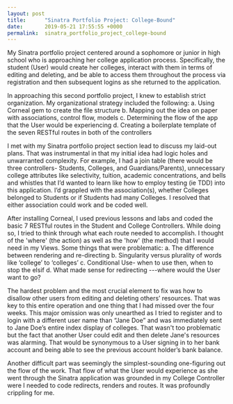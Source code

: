 ```yaml
---
layout: post
title:      "Sinatra Portfolio Project: College-Bound"
date:       2019-05-21 17:55:55 +0000
permalink:  sinatra_portfolio_project_college-bound
---
```





My Sinatra portfolio project centered around a sophomore or junior in high school who is approaching her college application process. Specifically, the student (User) would create her colleges, interact with them in terms of editing and deleting, and be able to access them throughout the process via registration and then subsequent logins as she returned to the application. 

In approaching this second portfolio project, I knew to establish strict organization.  My organizational strategy included the following: 
a. Using Corneal gem to create the file structure
b. Mapping out the idea on paper with associations, control flow, models
c. Determining the flow of the app that the User would be experiencing
d. Creating a boilerplate template of the seven RESTful routes in both of the controllers

I met with my Sinatra portfolio project section lead to discuss my laid-out plans. That was instrumental in that my initial idea had logic holes and unwarranted complexity.  For example, I had a join table (there would be three controllers- Students, Colleges, and Guardians/Parents), unnecessary college attributes like selectivity, tuition, academic concentrations, and bells and whistles that I’d wanted to learn like how to employ testing (ie TDD) into this application.   I’d  grappled with the association(s), whether Colleges belonged to Students or if Students had many Colleges.  I resolved that either association could work and be coded well. 

After installing Corneal,  I used previous lessons and labs and coded the basic 7 RESTful routes in the Student and College Controllers.  While doing so, I tried to think through what each route needed to accomplish. I thought of the 'where' (the action) as well as the 'how' (the method) that I would need in my Views.  Some things that  were problematic: 
a. The difference between rendering and re-directing
b. Singularity versus plurality of words like ‘college’ to ‘colleges’
c. Conditional Use- when to use then, when to stop the elsif 
d. What made sense for redirecting ---where would the User want to go?

The hardest problem and the most crucial element to fix was how to disallow other users from editing and deleting others’ resources.   That was key to this entire operation and one thing that I had missed over the four weeks.  This major omission was only unearthed as I tried to register and to login with a different user name than “Jane Doe” and was immediately sent to Jane Doe’s entire index display of colleges.  That wasn't too problematic but the fact that another User could edit and then delete Jane's resources was alarming.  That would be synonymous to a User signing in to her bank account and being able to see the previous account holder’s bank balance.   

Another difficult part  was seemingly the simplest-sounding one-figuring out the flow of the work.  That flow of what the User would experience as she went through the Sinatra application was grounded in my College Controller were I needed to code  redirects, renders and routes.  It was profoundly crippling for  me.

